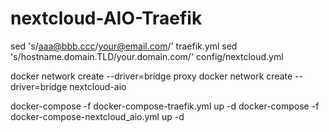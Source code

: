 # nextcloud-AIO-Traefik

sed 's/aaa@bbb.ccc/your@email.com/' traefik.yml
sed 's/hostname.domain.TLD/your.domain.com/' config/nextcloud.yml

docker network create --driver=bridge proxy
docker network create --driver=bridge nextcloud-aio

docker-compose -f docker-compose-traefik.yml up -d
docker-compose -f docker-compose-nextcloud_aio.yml up -d
